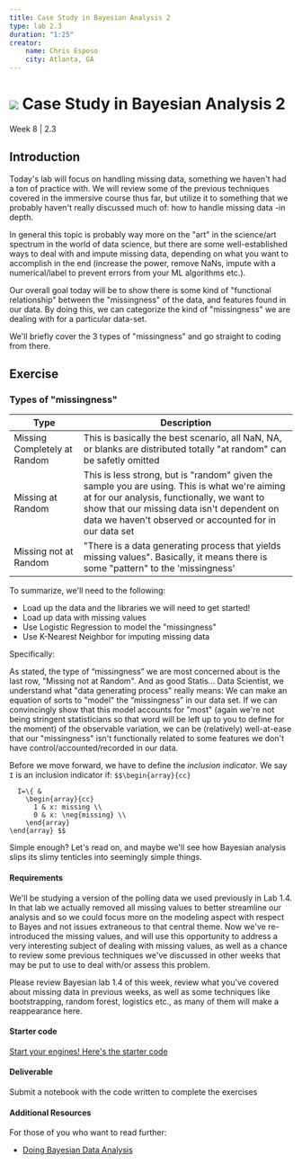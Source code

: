 ```yaml
---
title: Case Study in Bayesian Analysis 2
type: lab 2.3
duration: "1:25"
creator:
    name: Chris Esposo
    city: Atlanta, GA
---
```


# ![](https://ga-dash.s3.amazonaws.com/production/assets/logo-9f88ae6c9c3871690e33280fcf557f33.png) Case Study in Bayesian Analysis 2
Week 8 | 2.3

## Introduction

Today's lab will focus on handling missing data, something we haven't had a ton of practice with. We will review some of the previous techniques covered in the immersive course thus far, but utilize it to something that we probably haven't really discussed much of: how to handle missing data -in depth.

In general this topic is probably way more on the "art" in the science/art spectrum in the world of data science, but there are some well-established ways to deal with and impute missing data, depending on what you want to accomplish in the end (increase the power, remove NaNs, impute with a numerical/label to prevent errors from your ML algorithms etc.).

Our overall goal today will be to show there is some kind of "functional relationship" between the "missingness" of the data, and features found in our data. By doing this, we can categorize the kind of "missingness" we are dealing with for a particular data-set.

We'll briefly cover the 3 types of "missingness" and go straight to coding from there.


## Exercise

### Types of "missingness"

| Type  | Description  |
|---|---|
| Missing Completely at Random  | This is basically the best scenario, all NaN, NA, or blanks are distributed totally "at random" can be safetly omitted  |
| Missing at Random  | This is less strong, but is "random" given the sample you are using. This is what we're aiming at for our analysis, functionally, we want to show that our missing data isn't dependent on data we haven't observed or accounted for in our data set   |
| Missing not at Random  | "There is a data generating process that yields missing values". Basically, it means there is some "pattern" to the 'missingness' |

To summarize, we'll need to the following:

- Load up the data and the libraries we will need to get started!
- Load up data with missing values
- Use Logistic Regression to model the "missingness"
- Use K-Nearest Neighbor for imputing missing data

Specifically:

As stated, the type of “missingness” we are most concerned about is the last row, "Missing not at Random". And as good Statis... Data Scientist, we understand what "data generating process" really means: We can make an equation of sorts to "model" the “missingness” in our data set. If we can convincingly show that this model accounts for "most" (again we're not being stringent statisticians so that word will be left up to you to define for the moment) of the observable variation, we can be (relatively) well-at-ease that our "missingness" isn't functionally related to some features we don't have control/accounted/recorded in our data.

Before we move forward, we have to define the *inclusion indicator*. We say `I` is an inclusion indicator if: `$$\begin{array}{cc}`

```
  I=\{ &
    \begin{array}{cc}
      1 & x: missing \\
      0 & x: \neg{missing} \\
    \end{array}
\end{array} $$
```

Simple enough? Let's read on, and maybe we'll see how Bayesian analysis slips its slimy tenticles into seemingly simple things.


#### Requirements

We'll be studying a version of the polling data we used previously in Lab 1.4. In that lab we actually removed all missing values to better streamline our analysis and so we could focus more on the modeling aspect with respect to Bayes and not issues extraneous to that central theme. Now we've re-introduced the missing values, and will use this opportunity to address a very interesting subject of dealing with missing values, as well as a chance to review some previous techniques we've discussed in other weeks that may be put to use to deal with/or assess this problem.

Please review Bayesian lab 1.4 of this week, review what you've covered about missing data in previous weeks, as well as some techniques like bootstrapping, random forest, logistics etc., as many of them will make a reappearance here.


#### Starter code

[Start your engines! Here's the starter code](./code/w8-2.3-starter.ipynb)


#### Deliverable

Submit a notebook with the code written to complete the exercises

#### Additional Resources

For those of you who want to read further:

- [Doing Bayesian Data Analysis](http://doingbayesiandataanalysis.blogspot.com/2014/01/bayesian-variable-selection-in-multiple.html)
